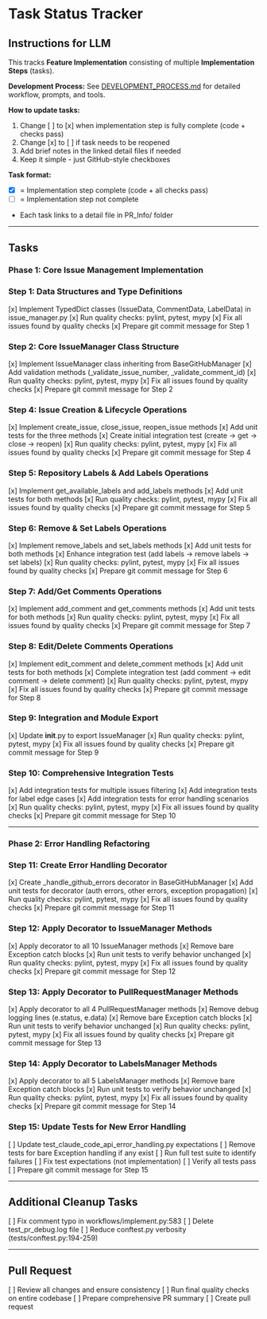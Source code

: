 # Task Status Tracker

## Instructions for LLM

This tracks **Feature Implementation** consisting of multiple **Implementation Steps** (tasks).

**Development Process:** See [DEVELOPMENT_PROCESS.md](./DEVELOPMENT_PROCESS.md) for detailed workflow, prompts, and tools.

**How to update tasks:**
1. Change [ ] to [x] when implementation step is fully complete (code + checks pass)
2. Change [x] to [ ] if task needs to be reopened
3. Add brief notes in the linked detail files if needed
4. Keep it simple - just GitHub-style checkboxes

**Task format:**
- [x] = Implementation step complete (code + all checks pass)
- [ ] = Implementation step not complete
- Each task links to a detail file in PR_Info/ folder

---

## Tasks

### Phase 1: Core Issue Management Implementation

### Step 1: Data Structures and Type Definitions
[x] Implement TypedDict classes (IssueData, CommentData, LabelData) in issue_manager.py
[x] Run quality checks: pylint, pytest, mypy
[x] Fix all issues found by quality checks
[x] Prepare git commit message for Step 1

### Step 2: Core IssueManager Class Structure
[x] Implement IssueManager class inheriting from BaseGitHubManager
[x] Add validation methods (_validate_issue_number, _validate_comment_id)
[x] Run quality checks: pylint, pytest, mypy
[x] Fix all issues found by quality checks
[x] Prepare git commit message for Step 2

### Step 4: Issue Creation & Lifecycle Operations
[x] Implement create_issue, close_issue, reopen_issue methods
[x] Add unit tests for the three methods
[x] Create initial integration test (create → get → close → reopen)
[x] Run quality checks: pylint, pytest, mypy
[x] Fix all issues found by quality checks
[x] Prepare git commit message for Step 4

### Step 5: Repository Labels & Add Labels Operations
[x] Implement get_available_labels and add_labels methods
[x] Add unit tests for both methods
[x] Run quality checks: pylint, pytest, mypy
[x] Fix all issues found by quality checks
[x] Prepare git commit message for Step 5

### Step 6: Remove & Set Labels Operations
[x] Implement remove_labels and set_labels methods
[x] Add unit tests for both methods
[x] Enhance integration test (add labels → remove labels → set labels)
[x] Run quality checks: pylint, pytest, mypy
[x] Fix all issues found by quality checks
[x] Prepare git commit message for Step 6

### Step 7: Add/Get Comments Operations
[x] Implement add_comment and get_comments methods
[x] Add unit tests for both methods
[x] Run quality checks: pylint, pytest, mypy
[x] Fix all issues found by quality checks
[x] Prepare git commit message for Step 7

### Step 8: Edit/Delete Comments Operations
[x] Implement edit_comment and delete_comment methods
[x] Add unit tests for both methods
[x] Complete integration test (add comment → edit comment → delete comment)
[x] Run quality checks: pylint, pytest, mypy
[x] Fix all issues found by quality checks
[x] Prepare git commit message for Step 8

### Step 9: Integration and Module Export
[x] Update __init__.py to export IssueManager
[x] Run quality checks: pylint, pytest, mypy
[x] Fix all issues found by quality checks
[x] Prepare git commit message for Step 9

### Step 10: Comprehensive Integration Tests
[x] Add integration tests for multiple issues filtering
[x] Add integration tests for label edge cases
[x] Add integration tests for error handling scenarios
[x] Run quality checks: pylint, pytest, mypy
[x] Fix all issues found by quality checks
[x] Prepare git commit message for Step 10

---

### Phase 2: Error Handling Refactoring

### Step 11: Create Error Handling Decorator
[x] Create _handle_github_errors decorator in BaseGitHubManager
[x] Add unit tests for decorator (auth errors, other errors, exception propagation)
[x] Run quality checks: pylint, pytest, mypy
[x] Fix all issues found by quality checks
[x] Prepare git commit message for Step 11

### Step 12: Apply Decorator to IssueManager Methods
[x] Apply decorator to all 10 IssueManager methods
[x] Remove bare Exception catch blocks
[x] Run unit tests to verify behavior unchanged
[x] Run quality checks: pylint, pytest, mypy
[x] Fix all issues found by quality checks
[x] Prepare git commit message for Step 12

### Step 13: Apply Decorator to PullRequestManager Methods
[x] Apply decorator to all 4 PullRequestManager methods
[x] Remove debug logging lines (e.status, e.data)
[x] Remove bare Exception catch blocks
[x] Run unit tests to verify behavior unchanged
[x] Run quality checks: pylint, pytest, mypy
[x] Fix all issues found by quality checks
[x] Prepare git commit message for Step 13

### Step 14: Apply Decorator to LabelsManager Methods
[x] Apply decorator to all 5 LabelsManager methods
[x] Remove bare Exception catch blocks
[x] Run unit tests to verify behavior unchanged
[x] Run quality checks: pylint, pytest, mypy
[x] Fix all issues found by quality checks
[x] Prepare git commit message for Step 14

### Step 15: Update Tests for New Error Handling
[ ] Update test_claude_code_api_error_handling.py expectations
[ ] Remove tests for bare Exception handling if any exist
[ ] Run full test suite to identify failures
[ ] Fix test expectations (not implementation)
[ ] Verify all tests pass
[ ] Prepare git commit message for Step 15

---

## Additional Cleanup Tasks
[ ] Fix comment typo in workflows/implement.py:583
[ ] Delete test_pr_debug.log file
[ ] Reduce conftest.py verbosity (tests/conftest.py:194-259)

---

## Pull Request
[ ] Review all changes and ensure consistency
[ ] Run final quality checks on entire codebase
[ ] Prepare comprehensive PR summary
[ ] Create pull request
